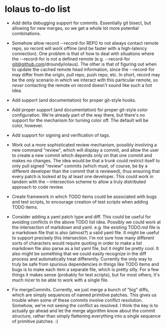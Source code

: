 # Iolaus to-do list

- Add delta debugging support for commits.  Essentially git bisect,
  but allowing for new merges, so we get a whole lot more potential
  combinations.

- Somehow allow record --record-for REPO to not always contact remote
  repo, so record will work offline (and be faster with a high-latency
  connection).  One problem is that of how to deal with situations
  where the --record-for is not a defined remote (e.g. --record-for
  git@github.com/droundy/iolaus).  The other is that of figuring out
  when to update the cached remote head information, since the
  --record-for may differ from the origin, pull repo, push repo, etc.
  In short, record may be the *only* scenario in which we interact
  with this particular remote, so *never* contacting the remote on
  record doesn't sound like such a hot idea.

- Add support (and documentation) for proper git-style hooks.

- Add proper support (and documentation) for proper git-style color
  configuration.  We're already part of the way there, but there's no
  support for the mechanism for turning color off.  The default will
  be color, however.

- Add support for signing and verification of tags.

- Work out a more sophisticated review mechanism, possibly involving a
  new command "review", which will display a commit, and allow the
  user to create a new commit which depends only on that one commit
  and makes no changes.  The idea would be that a trunk could restrict
  itself to only pull signed "review" commits (which must, of course,
  be by a different developer than the commit that is reviewed), thus
  ensuring that every patch is looked at by at least one developer.
  This could work in tandem with the --intersection scheme to allow a
  truly distributed approach to code review.

- Create framework in which TODO items could be associated with bugs
  and test scripts, to encourage creation of test scripts when adding
  TODO items.

- Consider adding a yaml patch type and diff.  This could be useful
  for avoiding conflicts in the above TODO list idea.  Possibly we
  could work at the intersection of markdown and yaml.  e.g. the
  existing TODO.md file is a markdown file that is also (almost?) a
  valid yaml file.  It might be useful to support precisely this
  intersection.  I'm not sure how many different sorts of characters
  would require quoting in order to make a list markdown file also
  parse as a list yaml file, but it might be pretty cool.  It also
  might be something that we could easily recognize in the diff
  process and automatically treat differently.  Currently the only way
  to truly be safe from spurious dependencies in things like TODO
  items and bugs is to make each item a separate file, which is pretty
  silly.  For a few things it makes sense (probably for test scripts),
  but for most others, it's much nicer to be able to work with a
  single file.

- Fix mergeCommits.  Currently, we just merge a bunch of "big" diffs,
  which are simply sequences of named primitive patches.  This gives
  us trouble when some of these commits involve conflict resolution.
  Somehow, we're not seeing the conflict as resolved.  I think the
  key is to actually go ahead and let the merge algorithm know about
  the commit structure, rather than simply flattening everything into
  a single sequence of primitive patches.  :(
